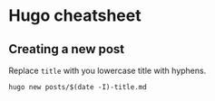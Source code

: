# Hugo cheatsheet

## Creating a new post
Replace `title` with you lowercase title with hyphens.
```
hugo new posts/$(date -I)-title.md
```

